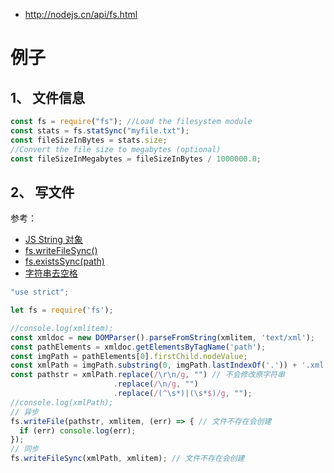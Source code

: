 * http://nodejs.cn/api/fs.html

# 例子
## 1、 文件信息
```js
const fs = require("fs"); //Load the filesystem module
const stats = fs.statSync("myfile.txt");
const fileSizeInBytes = stats.size;
//Convert the file size to megabytes (optional)
const fileSizeInMegabytes = fileSizeInBytes / 1000000.0;
```

## 2、 写文件
参考：  
* [JS String 对象](https://www.w3school.com.cn/jsref/jsref_obj_string.asp)  
* [fs.writeFileSync()](http://nodejs.cn/api/fs.html#fs_fs_writefilesync_file_data_options)
* [fs.existsSync(path)](http://nodejs.cn/api/fs.html#fs_fs_existssync_path)
* [字符串去空格](http://www.hangge.com/blog/cache/detail_1771.html)

```js
"use strict";

let fs = require('fs');

//console.log(xmlitem);
const xmldoc = new DOMParser().parseFromString(xmlitem, 'text/xml');
const pathElements = xmldoc.getElementsByTagName('path');
const imgPath = pathElements[0].firstChild.nodeValue;
const xmlPath = imgPath.substring(0, imgPath.lastIndexOf('.')) + '.xml';
const pathstr = xmlPath.replace(/\r\n/g, "") // 不会修改原字符串
                       .replace(/\n/g, "")
                       .replace(/(^\s*)|(\s*$)/g, "");
//console.log(xmlPath);
// 异步
fs.writeFile(pathstr, xmlitem, (err) => { // 文件不存在会创建
  if (err) console.log(err);
});
// 同步
fs.writeFileSync(xmlPath, xmlitem); // 文件不存在会创建
```
